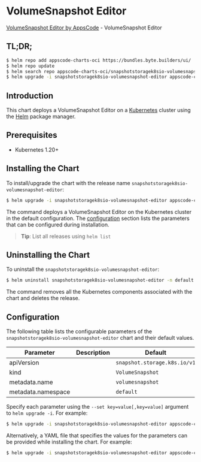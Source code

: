 # VolumeSnapshot Editor

[VolumeSnapshot Editor by AppsCode](https://appscode.com) - VolumeSnapshot Editor

## TL;DR;

```bash
$ helm repo add appscode-charts-oci https://bundles.byte.builders/ui/
$ helm repo update
$ helm search repo appscode-charts-oci/snapshotstoragek8sio-volumesnapshot-editor --version=v0.10.0
$ helm upgrade -i snapshotstoragek8sio-volumesnapshot-editor appscode-charts-oci/snapshotstoragek8sio-volumesnapshot-editor -n default --create-namespace --version=v0.10.0
```

## Introduction

This chart deploys a VolumeSnapshot Editor on a [Kubernetes](http://kubernetes.io) cluster using the [Helm](https://helm.sh) package manager.

## Prerequisites

- Kubernetes 1.20+

## Installing the Chart

To install/upgrade the chart with the release name `snapshotstoragek8sio-volumesnapshot-editor`:

```bash
$ helm upgrade -i snapshotstoragek8sio-volumesnapshot-editor appscode-charts-oci/snapshotstoragek8sio-volumesnapshot-editor -n default --create-namespace --version=v0.10.0
```

The command deploys a VolumeSnapshot Editor on the Kubernetes cluster in the default configuration. The [configuration](#configuration) section lists the parameters that can be configured during installation.

> **Tip**: List all releases using `helm list`

## Uninstalling the Chart

To uninstall the `snapshotstoragek8sio-volumesnapshot-editor`:

```bash
$ helm uninstall snapshotstoragek8sio-volumesnapshot-editor -n default
```

The command removes all the Kubernetes components associated with the chart and deletes the release.

## Configuration

The following table lists the configurable parameters of the `snapshotstoragek8sio-volumesnapshot-editor` chart and their default values.

|     Parameter      | Description |                 Default                 |
|--------------------|-------------|-----------------------------------------|
| apiVersion         |             | <code>snapshot.storage.k8s.io/v1</code> |
| kind               |             | <code>VolumeSnapshot</code>             |
| metadata.name      |             | <code>volumesnapshot</code>             |
| metadata.namespace |             | <code>default</code>                    |


Specify each parameter using the `--set key=value[,key=value]` argument to `helm upgrade -i`. For example:

```bash
$ helm upgrade -i snapshotstoragek8sio-volumesnapshot-editor appscode-charts-oci/snapshotstoragek8sio-volumesnapshot-editor -n default --create-namespace --version=v0.10.0 --set apiVersion=snapshot.storage.k8s.io/v1
```

Alternatively, a YAML file that specifies the values for the parameters can be provided while
installing the chart. For example:

```bash
$ helm upgrade -i snapshotstoragek8sio-volumesnapshot-editor appscode-charts-oci/snapshotstoragek8sio-volumesnapshot-editor -n default --create-namespace --version=v0.10.0 --values values.yaml
```
